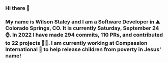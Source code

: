 ### Hi there 👋

### My name is Wilson Staley and I am a Software Developer in ⛰ Colorado Springs, CO.  It is currently Saturday, September 24 ⌚. In 2022 I have made 294 commits, 110 PRs, and contributed to 22 projects 👨‍💻. I am currently working at Compassion International 🏢 to help release children from poverty in Jesus' name!